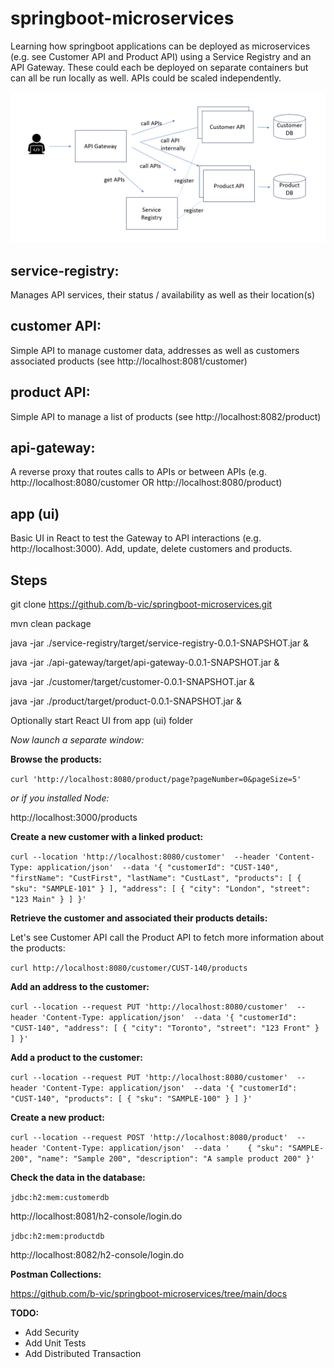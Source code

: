 # springboot-microservices

Learning how springboot applications can be deployed as microservices (e.g. see Customer API and Product API) using a Service Registry and an API Gateway. These could each be deployed on separate containers but can all be run locally as well.  APIs could be scaled independently.

![image](https://github.com/b-vic/springboot-microservices/blob/main/docs/microservice.png)


## service-registry: 

Manages API services, their status / availability as well as their location(s)


## customer API: 

Simple API to manage customer data, addresses as well as customers associated products (see http://localhost:8081/customer)


## product API: 

Simple API to manage a list of products (see http://localhost:8082/product)


## api-gateway: 

A reverse proxy that routes calls to APIs or between APIs (e.g. http://localhost:8080/customer OR http://localhost:8080/product)

## app (ui)

Basic UI in React to test the Gateway to API interactions (e.g. http://localhost:3000). Add, update, delete customers and products.


## Steps

git clone https://github.com/b-vic/springboot-microservices.git

mvn clean package

java -jar ./service-registry/target/service-registry-0.0.1-SNAPSHOT.jar &

java -jar ./api-gateway/target/api-gateway-0.0.1-SNAPSHOT.jar &

java -jar ./customer/target/customer-0.0.1-SNAPSHOT.jar &

java -jar ./product/target/product-0.0.1-SNAPSHOT.jar &

Optionally start React UI from app (ui) folder 

_Now launch a separate window:_

**Browse the products:**

`curl 'http://localhost:8080/product/page?pageNumber=0&pageSize=5'`

_or if you installed Node:_

http://localhost:3000/products

**Create a new customer with a linked product:**

`curl --location 'http://localhost:8080/customer' 
--header 'Content-Type: application/json' 
--data '{
    "customerId": "CUST-140",
    "firstName": "CustFirst",
    "lastName": "CustLast",
    "products": [
        {
            "sku": "SAMPLE-101"
        }
    ],
    "address": [
        {
            "city": "London",
            "street": "123 Main"
        }
    ]
}'`

**Retrieve the customer and associated their products details:**

Let's see Customer API call the Product API to fetch more information about the products:

`curl http://localhost:8080/customer/CUST-140/products`


**Add an address to the customer:**

`curl --location --request PUT 'http://localhost:8080/customer' 
--header 'Content-Type: application/json' 
--data '{
    "customerId": "CUST-140",
    "address": [
        {
            "city": "Toronto",
            "street": "123 Front"
        }
    ]
}'`

**Add a product to the customer:**

`curl --location --request PUT 'http://localhost:8080/customer' 
--header 'Content-Type: application/json' 
--data '{
    "customerId": "CUST-140",
    "products": [
        {
            "sku": "SAMPLE-100"
        }
    ]
}'`

**Create a new product:**

`curl --location --request POST 'http://localhost:8080/product' 
--header 'Content-Type: application/json' 
--data '    {
        "sku": "SAMPLE-200",
        "name": "Sample 200",
        "description": "A sample product 200"
    }'`


**Check the data in the database:**

`jdbc:h2:mem:customerdb`

http://localhost:8081/h2-console/login.do

`jdbc:h2:mem:productdb`

http://localhost:8082/h2-console/login.do

**Postman Collections:**

https://github.com/b-vic/springboot-microservices/tree/main/docs


**TODO:**

- Add Security
- Add Unit Tests
- Add Distributed Transaction



